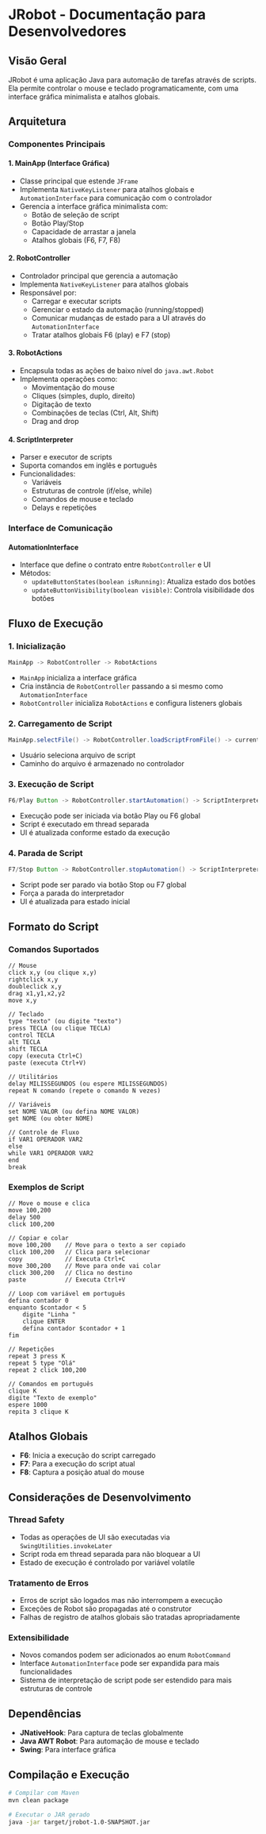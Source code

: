 # JRobot - Documentação para Desenvolvedores

## Visão Geral
JRobot é uma aplicação Java para automação de tarefas através de scripts. Ela permite controlar o mouse e teclado programaticamente, com uma interface gráfica minimalista e atalhos globais.

## Arquitetura

### Componentes Principais

#### 1. MainApp (Interface Gráfica)
- Classe principal que estende `JFrame`
- Implementa `NativeKeyListener` para atalhos globais e `AutomationInterface` para comunicação com o controlador
- Gerencia a interface gráfica minimalista com:
  - Botão de seleção de script
  - Botão Play/Stop
  - Capacidade de arrastar a janela
  - Atalhos globais (F6, F7, F8)

#### 2. RobotController
- Controlador principal que gerencia a automação
- Implementa `NativeKeyListener` para atalhos globais
- Responsável por:
  - Carregar e executar scripts
  - Gerenciar o estado da automação (running/stopped)
  - Comunicar mudanças de estado para a UI através do `AutomationInterface`
  - Tratar atalhos globais F6 (play) e F7 (stop)

#### 3. RobotActions
- Encapsula todas as ações de baixo nível do `java.awt.Robot`
- Implementa operações como:
  - Movimentação do mouse
  - Cliques (simples, duplo, direito)
  - Digitação de texto
  - Combinações de teclas (Ctrl, Alt, Shift)
  - Drag and drop

#### 4. ScriptInterpreter
- Parser e executor de scripts
- Suporta comandos em inglês e português
- Funcionalidades:
  - Variáveis
  - Estruturas de controle (if/else, while)
  - Comandos de mouse e teclado
  - Delays e repetições

### Interface de Comunicação

#### AutomationInterface
- Interface que define o contrato entre `RobotController` e UI
- Métodos:
  - `updateButtonStates(boolean isRunning)`: Atualiza estado dos botões
  - `updateButtonVisibility(boolean visible)`: Controla visibilidade dos botões

## Fluxo de Execução

### 1. Inicialização
```java
MainApp -> RobotController -> RobotActions
```
- `MainApp` inicializa a interface gráfica
- Cria instância de `RobotController` passando a si mesmo como `AutomationInterface`
- `RobotController` inicializa `RobotActions` e configura listeners globais

### 2. Carregamento de Script
```java
MainApp.selectFile() -> RobotController.loadScriptFromFile() -> currentScript
```
- Usuário seleciona arquivo de script
- Caminho do arquivo é armazenado no controlador

### 3. Execução de Script
```java
F6/Play Button -> RobotController.startAutomation() -> ScriptInterpreter.executeFile()
```
- Execução pode ser iniciada via botão Play ou F6 global
- Script é executado em thread separada
- UI é atualizada conforme estado da execução

### 4. Parada de Script
```java
F7/Stop Button -> RobotController.stopAutomation() -> ScriptInterpreter.setForceStop()
```
- Script pode ser parado via botão Stop ou F7 global
- Força a parada do interpretador
- UI é atualizada para estado inicial

## Formato do Script

### Comandos Suportados
```
// Mouse
click x,y (ou clique x,y)
rightclick x,y
doubleclick x,y
drag x1,y1,x2,y2
move x,y

// Teclado
type "texto" (ou digite "texto")
press TECLA (ou clique TECLA)
control TECLA
alt TECLA
shift TECLA
copy (executa Ctrl+C)
paste (executa Ctrl+V)

// Utilitários
delay MILISSEGUNDOS (ou espere MILISSEGUNDOS)
repeat N comando (repete o comando N vezes)

// Variáveis
set NOME VALOR (ou defina NOME VALOR)
get NOME (ou obter NOME)

// Controle de Fluxo
if VAR1 OPERADOR VAR2
else
while VAR1 OPERADOR VAR2
end
break
```

### Exemplos de Script
```
// Move o mouse e clica
move 100,200
delay 500
click 100,200

// Copiar e colar
move 100,200    // Move para o texto a ser copiado
click 100,200   // Clica para selecionar
copy            // Executa Ctrl+C
move 300,200    // Move para onde vai colar
click 300,200   // Clica no destino
paste           // Executa Ctrl+V

// Loop com variável em português
defina contador 0
enquanto $contador < 5
    digite "Linha "
    clique ENTER
    defina contador $contador + 1
fim

// Repetições
repeat 3 press K
repeat 5 type "Olá"
repeat 2 click 100,200

// Comandos em português
clique K
digite "Texto de exemplo"
espere 1000
repita 3 clique K
```

## Atalhos Globais

- **F6**: Inicia a execução do script carregado
- **F7**: Para a execução do script atual
- **F8**: Captura a posição atual do mouse

## Considerações de Desenvolvimento

### Thread Safety
- Todas as operações de UI são executadas via `SwingUtilities.invokeLater`
- Script roda em thread separada para não bloquear a UI
- Estado de execução é controlado por variável volatile

### Tratamento de Erros
- Erros de script são logados mas não interrompem a execução
- Exceções de Robot são propagadas até o construtor
- Falhas de registro de atalhos globais são tratadas apropriadamente

### Extensibilidade
- Novos comandos podem ser adicionados ao enum `RobotCommand`
- Interface `AutomationInterface` pode ser expandida para mais funcionalidades
- Sistema de interpretação de script pode ser estendido para mais estruturas de controle

## Dependências

- **JNativeHook**: Para captura de teclas globalmente
- **Java AWT Robot**: Para automação de mouse e teclado
- **Swing**: Para interface gráfica

## Compilação e Execução

```bash
# Compilar com Maven
mvn clean package

# Executar o JAR gerado
java -jar target/jrobot-1.0-SNAPSHOT.jar
``` 